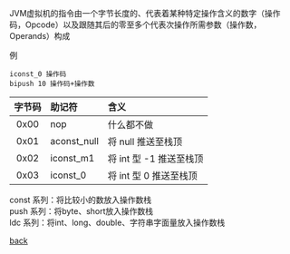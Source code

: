 JVM虚拟机的指令由一个字节长度的、代表着某种特定操作含义的数字（操作码，Opcode）以及跟随其后的零至多个代表次操作所需参数（操作数，Operands）构成  

例
```
iconst_0 操作码
bipush 10 操作码+操作数
```

| 字节码 | 助记符 | 含义 |
| :-: | :- | :- |
| 0x00 | nop | 什么都不做 |
| 0x01 | aconst_null | 将 null 推送至栈顶 |
| 0x02 | iconst_m1 | 将 int 型 -1 推送至栈顶 |
| 0x03 | iconst_0 | 将 int 型 0 推送至栈顶 |

const 系列：将比较小的数放入操作数栈  
push 系列：将byte、short放入操作数栈  
ldc 系列：将int、long、double、字符串字面量放入操作数栈  

[back](../8.md)  